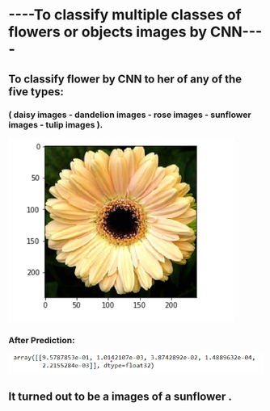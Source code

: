# ----To classify multiple classes of flowers or objects images by CNN----
## To classify flower by CNN to her of any of the five types:
### ( daisy images - dandelion images - rose images - sunflower images - tulip images ).

![](https://github.com/Rawan-qahtani/T5-DeepLearning/blob/main/P1010.png)

### After Prediction:

![](https://github.com/Rawan-qahtani/T5-DeepLearning/blob/main/P1111.png)

## It turned out to be a images of a sunflower .


